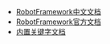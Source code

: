 
- [RobotFramework中文文档](https://robotframework-userguide-cn.readthedocs.io/zh_CN/latest/)
- [RobotFramework官方文档](https://robotframework.org/robotframework/)
- [内置关键字文档](https://robotframework.org/robotframework/latest/libraries/BuiltIn.html)